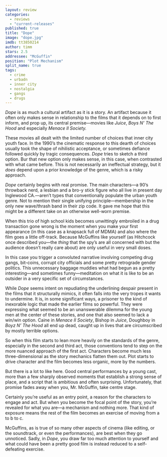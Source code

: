 ```yaml
---
layout: review
categories: 
  - reviews
  - "current-releases"
published: true
title: "Dope"
image: "dope.jpg"
imdb: tt3850214
author: timm
stars: 2.5
addressee: "McGuffin"
position: "Plot Mechanism"
split_name: true
tags: 
  - crime
  - urbadn
  - inner city
  - nostalgia
  - gangs
  - drugs
---
```


_Dope_ is as much a cultural artifact as it is a story. An artifact because it often only makes sense in relationship to the films that it depends on to first inform, and prop up, its central premise—movies like _Juice_, _Boys N’ The Hood_ and especially _Menace II Society._

These movies all dealt with the limited number of choices that inner city youth face. In the 1990’s the cinematic response to this dearth of choices usually took the shape of nihilistic acceptance, or sometimes defiance followed quickly by tragic consequences. _Dope_ tries to sketch a third option. Bur that new option only makes sense, in this case, when contrasted with what came before. This is not necessarily an ineffectual strategy, but it _does_ depend upon a prior knowledge of the genre, which is a risky approach.

_Dope_ certainly begins with real promise. The main characters—a 90’s throwback nerd, a lesbian and a bro-y stick figure who all live in present day Inglewood CA.—aren’t types that conventionally populate the urban youth genre. Not to mention their single unifying principle—membership in the only new wave/thrash band in their zip code. It gave me hope that this might be a different take on an otherwise well-worn premise.

When this trio of high school kids becomes unwittingly embroiled in a drug transaction gone wrong is the moment when you make your first appearance (in this case as a knapsack full of MDMA) and also where the film goes a little off-track. Because McGuffins like yourself (as Hitchcock once described you—the _thing_ that the spy’s are all concerned with but the audience doesn’t really care about) are only useful in very small doses.

In this case you trigger a convoluted narrative involving competing drug gangs, bit-coins, corrupt city officials and some pretty retrograde gender politics. This unnecessary baggage muddies what had begun as a pretty interesting—and sometimes funny—meditation on what it is like to be an outsider in a very specific set of circumstances.  

While _Dope_ seems intent on repudiating the underlining despair present in the films that it structurally mimics, it often falls into the very tropes it wants to undermine. It is, in some significant ways, a prisoner to the kind of inexorable logic that made the earlier films so powerful. They were expressing what seemed to be an unanswerable dilemma for the young men at the center of these stories, and one that also seemed to lack a win/win option. Caine in _Menace II Society_, Bishop in _Juice_, Doughboy in _Boyz N’ The Hood_ all end up dead, caught up in lives that are circumscribed by mostly terrible options.  

So when this film starts to lean more heavily on the standards of the genre, especially in the second and third act, those conventions tend to step on the more nuanced approach of the first act. Characters become much less three-dimensional as the story mechanics flatten them out. Plot starts to drive character and the film becomes less organic, more by the numbers.

But there is a lot to like here. Good central performances by a young cast, more than a few sharply observed moments that establish a strong sense of place, and a script that is ambitious and often surprising. Unfortunately, that promise fades away when you, Mr. McGuffin, take centre stage. 

Certainly you’re useful as an entry point, a reason for the characters to engage and act. But when you become the focal point of the story, you’re revealed for what you are—a mechanism and nothing more. That kind of exposure means the rest of the film becomes an exercise of moving from a to b to c. 

McGuffins, as is true of so many other aspects of cinema (like editing, or the soundtrack, or even the performances), are best when they go unnoticed. Sadly, in _Dope_, you draw far too much attention to yourself and what could have been a pretty good film is instead reduced to a self-defeating exercise.